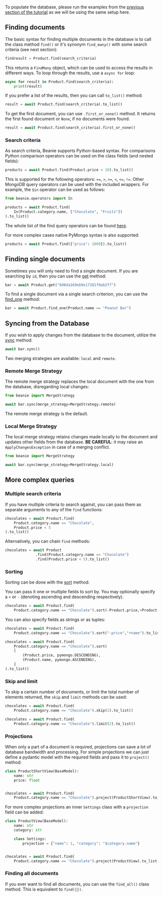 To populate the database, please run the examples from the [previous section of the tutorial](inserting-into-the-database.md)
as we will be using the same setup here.

## Finding documents

The basic syntax for finding multiple documents in the database is to call the class method `find()`
or it's synonym `find_many()` with some search criteria (see next section):

```python
findresult = Product.find(search_criteria)
```

This returns a `FindMany` object, which can be used to access the results in different ways.
To loop through the results, use a `async for` loop:

```python
async for result in Product.find(search_criteria):
    print(result)
```

If you prefer a list of the results, then you can call `to_list()` method:

```python
result = await Product.find(search_criteria).to_list()
```

To get the first document, you can use `.first_or_none()` method.
It returns the first found document or `None`, if no documents were found.

```python
result = await Product.find(search_criteria).first_or_none()
```

### Search criteria

As search criteria, Beanie supports Python-based syntax.
For comparisons Python comparison operators can be used on the class fields (and nested
fields):

```python
products = await Product.find(Product.price < 10).to_list()
```

This is supported for the following operators: `==`, `>`, `>=`, `<`, `<=`, `!=`.
Other MongoDB query operators can be used with the included wrappers.
For example, the `$in` operator can be used as follows:

```python
from beanie.operators import In

products = await Product.find(
    In(Product.category.name, ["Chocolate", "Fruits"])
).to_list()
```

The whole list of the find query operators can be found [here](../api-documentation/operators/find.md).

For more complex cases native PyMongo syntax is also supported:

```python
products = await Product.find({"price": 1000}).to_list()
```

## Finding single documents

Sometimes you will only need to find a single document.
If you are searching by `id`, then you can use the [get](../api-documentation/document.md/#documentget) method:

```python
bar = await Product.get("608da169eb9e17281f0ab2ff")
```

To find a single document via a single search criterion,
you can use the [find_one](../api-documentation/interfaces.md/#findinterfacefind_one) method:

```python
bar = await Product.find_one(Product.name == "Peanut Bar")
```

## Syncing from the Database

If you wish to apply changes from the database to the document, utilize the [sync](../api-documentation/document.md/#documentsync) method:

```python
await bar.sync()
```

Two merging strategies are available: `local` and `remote`.

### Remote Merge Strategy

The remote merge strategy replaces the local document with the one from the database, disregarding local changes:

```python
from beanie import MergeStrategy

await bar.sync(merge_strategy=MergeStrategy.remote)
```
The remote merge strategy is the default.

### Local Merge Strategy

The local merge strategy retains changes made locally to the document and updates other fields from the database.
**BE CAREFUL**: it may raise an `ApplyChangesException` in case of a merging conflict.

```python
from beanie import MergeStrategy

await bar.sync(merge_strategy=MergeStrategy.local)
```

## More complex queries

### Multiple search criteria

If you have multiple criteria to search against,
you can pass them as separate arguments to any of the `find` functions:

```python
chocolates = await Product.find(
    Product.category.name == "Chocolate",
    Product.price < 5
).to_list()
```


Alternatively, you can chain `find` methods:

```python
chocolates = await Product
              .find(Product.category.name == "Chocolate")
              .find(Product.price < 5).to_list()
```

### Sorting

Sorting can be done with the [sort](../api-documentation/query.md/#findmanysort) method.

You can pass it one or multiple fields to sort by. You may optionally specify a `+` or `-`
(denoting ascending and descending respectively).

```python
chocolates = await Product.find(
    Product.category.name == "Chocolate").sort(-Product.price,+Product.name).to_list()
```

You can also specify fields as strings or as tuples:

```python
chocolates = await Product.find(
    Product.category.name == "Chocolate").sort("-price","+name").to_list()

chocolates = await Product.find(
    Product.category.name == "Chocolate").sort(
    [
        (Product.price, pymongo.DESCENDING),
        (Product.name, pymongo.ASCENDING),
    ]
).to_list()
```

### Skip and limit

To skip a certain number of documents, or limit the total number of elements returned,
the `skip` and `limit` methods can be used:
```python
chocolates = await Product.find(
    Product.category.name == "Chocolate").skip(2).to_list()

chocolates = await Product.find(
    Product.category.name == "Chocolate").limit(2).to_list()
```

### Projections

When only a part of a document is required, projections can save a lot of database bandwidth and processing.
For simple projections we can just define a pydantic model with the required fields and pass it to `project()` method:

```python
class ProductShortView(BaseModel):
    name: str
    price: float


chocolates = await Product.find(
    Product.category.name == "Chocolate").project(ProductShortView).to_list()
```

For more complex projections an inner `Settings` class with a `projection` field can be added:

```python
class ProductView(BaseModel):
    name: str
    category: str

    class Settings:
        projection = {"name": 1, "category": "$category.name"}


chocolates = await Product.find(
    Product.category.name == "Chocolate").project(ProductView).to_list()
```

### Finding all documents

If you ever want to find all documents, you can use the `find_all()` class method. This is equivalent to `find({})`.
